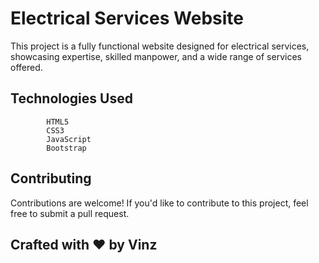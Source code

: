 # Electrical Services Website

This project is a fully functional website designed for electrical services, showcasing expertise, skilled manpower, and a wide range of services offered.

## Technologies Used
            HTML5
            CSS3
            JavaScript
            Bootstrap

## Contributing

Contributions are welcome! If you'd like to contribute to this project, feel free to submit a pull request.

## Crafted with ❤️ by Vinz
